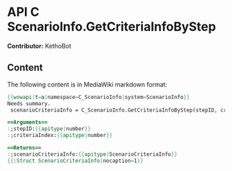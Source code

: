 # API C ScenarioInfo.GetCriteriaInfoByStep

**Contributor:** KethoBot

## Content

The following content is in MediaWiki markdown format:

```mediawiki
{{wowapi|t=a|namespace=C_ScenarioInfo|system=ScenarioInfo}}
Needs summary.
 scenarioCriteriaInfo = C_ScenarioInfo.GetCriteriaInfoByStep(stepID, criteriaIndex)

==Arguments==
:;stepID:{{apitype|number}}
:;criteriaIndex:{{apitype|number}}

==Returns==
:;scenarioCriteriaInfo:{{apitype|ScenarioCriteriaInfo}}
{{:Struct ScenarioCriteriaInfo|nocaption=1}}
```
